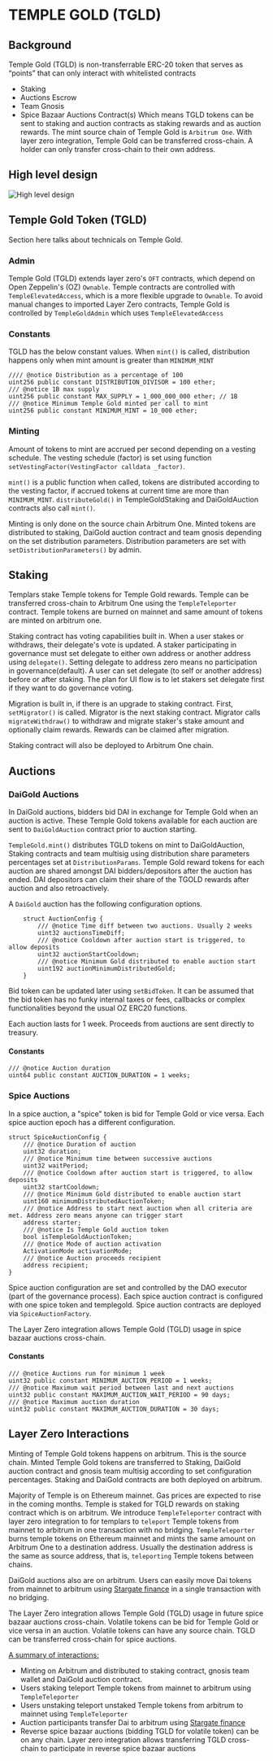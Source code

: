 # TEMPLE GOLD (TGLD)

## Background

Temple Gold (TGLD) is non-transferrable ERC-20 token that serves as “points” that can only interact with whitelisted contracts
- Staking
- Auctions Escrow
- Team Gnosis
- Spice Bazaar Auctions Contract(s)
Which means TGLD tokens can be sent to staking and auction contracts as staking rewards and as auction rewards.
The mint source chain of Temple Gold is `Arbitrum One`. With layer zero integration, Temple Gold can be transferred cross-chain. A holder can only transfer cross-chain to their own address.


## High level design
![High level design](docs/high-level.jpeg)

## Temple Gold Token (TGLD)

Section here talks about technicals on Temple Gold.


### Admin

Temple Gold (TGLD) extends layer zero's `OFT` contracts, which depend on Open Zeppelin's (OZ) `Ownable`. Temple contracts are controlled with `TempleElevatedAccess`, which is a more flexible upgrade to `Ownable`. To avoid manual changes to imported Layer Zero contracts, Temple Gold is controlled by `TempleGoldAdmin` which uses `TempleElevatedAccess`

### Constants

TGLD has the below constant values. When `mint()` is called, distribution happens only when mint amount is greater than `MINIMUM_MINT`

```solidity
//// @notice Distribution as a percentage of 100
uint256 public constant DISTRIBUTION_DIVISOR = 100 ether;
/// @notice 1B max supply
uint256 public constant MAX_SUPPLY = 1_000_000_000 ether; // 1B
/// @notice Minimum Temple Gold minted per call to mint
uint256 public constant MINIMUM_MINT = 10_000 ether;
```

### Minting

Amount of tokens to mint are accrued per second depending on a vesting schedule. The vesting schedule (factor) is set using function `setVestingFactor(VestingFactor calldata _factor)`. 

`mint()` is a public function when called, tokens  are distributed according to the vesting factor, if accrued tokens at current time are more than `MINIMUM_MINT`.
`distributeGold()` in TempleGoldStaking and DaiGoldAuction contracts also call `mint()`.

Minting is only done on the source chain Arbitrum One.
Minted tokens are distributed to staking, DaiGold auction contract and team gnosis depending on the set distribution parameters. Distribution parameters are set with `setDistributionParameters()` by admin.


## Staking

Templars stake Temple tokens for Temple Gold rewards.
Temple can be transferred cross-chain to Arbitrum One using the `TempleTeleporter` contract. Temple tokens are burned on mainnet and same amount of tokens are minted on arbitrum one.

Staking contract has voting capabilities built in.
When a user stakes or withdraws, their delegate's vote is updated. A staker participating in governance must set delegate to either own address or another address using `delegate()`. Setting delegate to address zero means no participation in governance(default). A user can set delegate (to self or another address) before or after staking. The plan for UI flow is to let stakers set delegate first if they want to do governance voting.

Migration is built in, if there is an upgrade to staking contract. First, `setMigrator()` is called. Migrator is the next staking contract. Migrator calls `migrateWithdraw()` to withdraw and migrate staker's stake amount and optionally claim rewards.
Rewards can be claimed after migration.

Staking contract will also be deployed to Arbitrum One chain.

## Auctions

### DaiGold Auctions
In DaiGold auctions, bidders bid DAI in exchange for Temple Gold when an auction is active. These Temple Gold tokens available for each auction are sent to `DaiGoldAuction` contract prior to auction starting. 

`TempleGold.mint()` distributes TGLD tokens on mint to DaiGoldAuction, Staking contracts and team multisig using distribution share parameters percentages set at `DistributionParams`. 
Temple Gold reward tokens for each auction are shared amongst DAI bidders/depositors after the auction has ended. DAI depositors can claim their share of the TGOLD rewards after auction and also retroactively.

A `DaiGold` auction has the following configuration options.
```solidity
    struct AuctionConfig {
        /// @notice Time diff between two auctions. Usually 2 weeks
        uint32 auctionsTimeDiff;
        /// @notice Cooldown after auction start is triggered, to allow deposits
        uint32 auctionStartCooldown;
        /// @notice Minimum Gold distributed to enable auction start
        uint192 auctionMinimumDistributedGold;
    }
```

Bid token can be updated later using `setBidToken`. It can be assumed that the bid token has no funky internal taxes or fees, callbacks or complex functionalities beyond the usual OZ ERC20 functions.

Each auction lasts for 1 week. Proceeds from auctions are sent directly to treasury.

#### Constants

```solidity
/// @notice Auction duration
uint64 public constant AUCTION_DURATION = 1 weeks;
```

### Spice Auctions


In a spice auction, a "spice" token is bid for Temple Gold or vice versa. Each spice auction epoch has a different configuration.
```solidity
struct SpiceAuctionConfig {
    /// @notice Duration of auction
    uint32 duration;
    /// @notice Minimum time between successive auctions
    uint32 waitPeriod;
    /// @notice Cooldown after auction start is triggered, to allow deposits
    uint32 startCooldown;
    /// @notice Minimum Gold distributed to enable auction start
    uint160 minimumDistributedAuctionToken;
    /// @notice Address to start next auction when all criteria are met. Address zero means anyone can trigger start
    address starter;
    /// @notice Is Temple Gold auction token
    bool isTempleGoldAuctionToken;
    /// @notice Mode of auction activation
    ActivationMode activationMode;
    /// @notice Auction proceeds recipient
    address recipient;
}

```
Spice auction configuration are set and controlled by the DAO executor (part of the governance process).
Each spice auction contract is configured with one spice token and templegold. Spice auction contracts are deployed via `SpiceAuctionFactory`.

The Layer Zero integration allows Temple Gold (TGLD) usage in spice bazaar auctions cross-chain.

#### Constants
```solidity
/// @notice Auctions run for minimum 1 week
uint32 public constant MINIMUM_AUCTION_PERIOD = 1 weeks;
/// @notice Maximum wait period between last and next auctions
uint32 public constant MAXIMUM_AUCTION_WAIT_PERIOD = 90 days;
/// @notice Maximum auction duration
uint32 public constant MAXIMUM_AUCTION_DURATION = 30 days;

```

## Layer Zero Interactions

Minting of Temple Gold tokens happens on arbitrum. This is the source chain. Minted Temple Gold tokens are transferred to Staking, DaiGold auction contract and gnosis team multisig according to set configuration percentages. Staking and DaiGold contracts are both deployed on arbitrum.

Majority of Temple is on Ethereum mainnet. Gas prices are expected to rise in the coming months. Temple is staked for TGLD rewards on staking contract which is on arbitrum. We introduce `TempleTeleporter` contract with layer zero integration to for templars to `teleport` Temple tokens from mainnet to arbitrum in one transaction with no bridging. 
`TempleTeleporter` burns temple tokens on Ethereum mainnet and mints the same amount on Arbitrum One to a destination address. Usually the destination address is the same as source address, that is, `teleporting` Temple tokens between chains.

DaiGold auctions also are on arbitrum. Users can easily move Dai tokens from mainnet to arbitrum using [Stargate finance](https://stargate.finance/) in a single transaction with no bridging.

The Layer Zero integration allows Temple Gold (TGLD) usage in future spice bazaar auctions cross-chain. Volatile tokens can be bid for Temple Gold or vice versa in an auction. Volatile tokens can have any source chain. TGLD can be transferred cross-chain for spice auctions.

<ins>A summary of interactions:</ins>
- Minting on Arbitrum and distributed to staking contract, gnosis team wallet and DaiGold auction contract.
- Users staking teleport Temple tokens from mainnet to arbitrum using `TempleTeleporter`
- Users unstaking teleport unstaked Temple tokens from arbitrum to mainnet using `TempleTeleporter`
- Auction participants transfer Dai to arbitrum using [Stargate finance](https://stargate.finance/)
- Reverse spice bazaar auctions (bidding TGLD for volatile token) can be on any chain. Layer zero integration allows transferring TGLD cross-chain to participate in reverse spice bazaar auctions